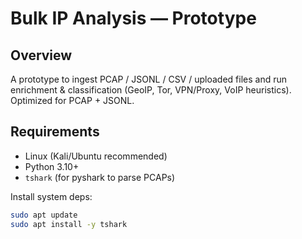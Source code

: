 # Bulk IP Analysis — Prototype


## Overview


A prototype to ingest PCAP / JSONL / CSV / uploaded files and run enrichment & classification (GeoIP, Tor, VPN/Proxy, VoIP heuristics). Optimized for PCAP + JSONL.


## Requirements


- Linux (Kali/Ubuntu recommended)
- Python 3.10+
- `tshark` (for pyshark to parse PCAPs)


Install system deps:


```bash
sudo apt update
sudo apt install -y tshark
